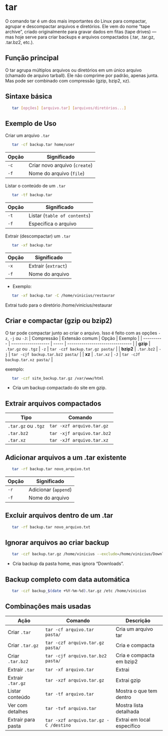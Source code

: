 # tar

O comando tar é um dos mais importantes do Linux para compactar, agrupar e descompactar arquivos e diretórios.
Ele vem do nome “tape archive”, criado originalmente para gravar dados em fitas (tape drives) — mas hoje serve para criar backups e arquivos compactados (.tar, .tar.gz, .tar.bz2, etc.).

## Função principal

O tar agrupa múltiplos arquivos ou diretórios em um único arquivo (chamado de arquivo tarball).
Ele não comprime por padrão, apenas junta.
Mas pode ser combinado com compressão (gzip, bzip2, xz).

## Sintaxe básica
```bash
   tar [opções] [arquivo.tar] [arquivos/diretórios...]
```

## Exemplo de Uso

Criar um arquivo `.tar`
```bash
   tar -cf backup.tar home/user
```
| Opção | Significado                   |
| ----- | ----------------------------- |
| `-c`  | Criar novo arquivo (`create`) |
| `-f`  | Nome do arquivo (`file`)      |

Listar o conteúdo de um `.tar`
```bash
   tar -tf backup.tar
```
| Opção | Significado                  |
| ----- | ---------------------------- |
| `-t`  | Listar (`table of contents`) |
| `-f`  | Especifica o arquivo         |

Extrair (descompactar) um `.tar`
```bash
   tar -xf backup.tar
```
| Opção | Significado         |
| ----- | ------------------- |
| `-x`  | Extrair (`extract`) |
| `-f`  | Nome do arquivo     |

* Exemplo:
```bash
   tar -xf backup.tar -C /home/vinicius/restaurar
```
Extrai tudo para o diretório /home/vinicius/restaurar

## Criar e compactar (gzip ou bzip2)

O tar pode compactar junto ao criar o arquivo. Isso é feito com as opções `-z`, `-j` ou `-J`:
| Compressão | Extensão comum      | Opção | Exemplo                          |
| ---------- | ------------------- | ----- | -------------------------------- |
| **gzip**   | `.tar.gz` ou `.tgz` | `-z`  | `tar -czf backup.tar.gz pasta/`  |
| **bzip2**  | `.tar.bz2`          | `-j`  | `tar -cjf backup.tar.bz2 pasta/` |
| **xz**     | `.tar.xz`           | `-J`  | `tar -cJf backup.tar.xz pasta/`  |

exemplo:
```bash
   tar -czf site_backup.tar.gz /var/www/html
```
* Cria um backup compactado do site em gzip.

## Extrair arquivos compactados
| Tipo                | Comando                    |
| ------------------- | -------------------------- |
| `.tar.gz` ou `.tgz` | `tar -xzf arquivo.tar.gz`  |
| `.tar.bz2`          | `tar -xjf arquivo.tar.bz2` |
| `.tar.xz`           | `tar -xJf arquivo.tar.xz`  |

## Adicionar arquivos a um .tar existente
```bash
   tar -rf backup.tar novo_arquivo.txt
```
| Opção | Significado          |
| ----- | -------------------- |
| `-r`  | Adicionar (`append`) |
| `-f`  | Nome do arquivo      |

## Excluir arquivos dentro de um .tar
```bash
   tar -rf backup.tar novo_arquivo.txt
```

## Ignorar arquivos ao criar backup
```bash
   tar -czf backup.tar.gz /home/vinicius --exclude=/home/vinicius/Downloads
```
* Cria backup da pasta home, mas ignora “Downloads”.

## Backup completo com data automática
```bash
   tar -czf backup_$(date +%Y-%m-%d).tar.gz /etc /home/vinicius
```
## Combinações mais usadas
| Ação               | Comando                               | Descrição                  |
| ------------------ | ------------------------------------- | -------------------------- |
| Criar `.tar`       | `tar -cf arquivo.tar pasta/`          | Cria um arquivo tar        |
| Criar `.tar.gz`    | `tar -czf arquivo.tar.gz pasta/`      | Cria e compacta            |
| Criar `.tar.bz2`   | `tar -cjf arquivo.tar.bz2 pasta/`     | Cria e compacta em bzip2   |
| Extrair `.tar`     | `tar -xf arquivo.tar`                 | Extrai                     |
| Extrair `.tar.gz`  | `tar -xzf arquivo.tar.gz`             | Extrai gzip                |
| Listar conteúdo    | `tar -tf arquivo.tar`                 | Mostra o que tem dentro    |
| Ver com detalhes   | `tar -tvf arquivo.tar`                | Mostra lista detalhada     |
| Extrair para pasta | `tar -xzf arquivo.tar.gz -C /destino` | Extrai em local específico |
